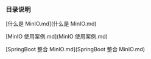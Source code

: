 ### 目录说明

[什么是 MinIO.md](什么是 MinIO.md)  

[MinIO 使用案例.md](MinIO 使用案例.md)  

[SpringBoot 整合 MinIO.md](SpringBoot 整合 MinIO.md) 